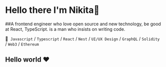 <h1>Hello there I'm Nikita👋 </h1>

##A frontend engineer who love open source and new technology, be good at React, TypeScript. is a man who insists on writing code.

💼&nbsp; <code>Javascript</code> / <code>Typescript</code> / <code>React</code> / <code>Nest</code> / <code>UI/UX Design</code> / <code>GraphQL</code> / <code>Solidity</code> / <code>Web3</code> / <code>Ethereum</code>

## Hello world ❤
